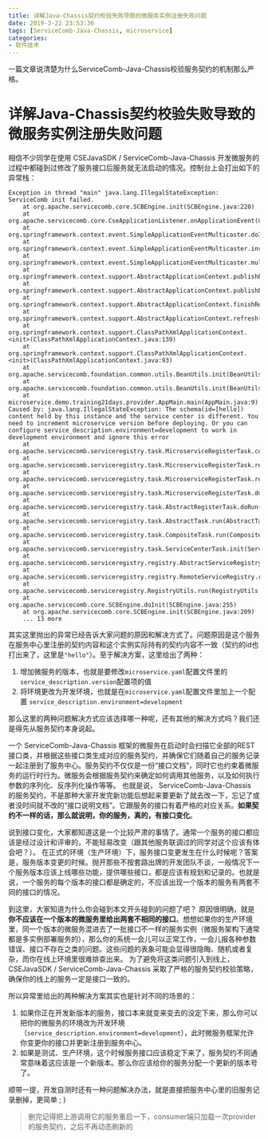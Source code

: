 ```yaml
---
title: 详解Java-Chassis契约校验失败导致的微服务实例注册失败问题
date: 2019-3-22 23:53:36
tags: [ServiceComb-Java-Chassis, microservice]
categories:
- 软件技术
---
```


一篇文章说清楚为什么ServiceComb-Java-Chassis校验服务契约的机制那么严格。
<!-- more -->
# 详解Java-Chassis契约校验失败导致的微服务实例注册失败问题

相信不少同学在使用 CSEJavaSDK / ServiceComb-Java-Chassis 开发微服务的过程中都碰到过修改了服务接口后服务就无法启动的情况。控制台上会打出如下的异常栈：
```
Exception in thread "main" java.lang.IllegalStateException: ServiceComb init failed.
	at org.apache.servicecomb.core.SCBEngine.init(SCBEngine.java:220)
	at org.apache.servicecomb.core.CseApplicationListener.onApplicationEvent(CseApplicationListener.java:81)
	at org.springframework.context.event.SimpleApplicationEventMulticaster.doInvokeListener(SimpleApplicationEventMulticaster.java:172)
	at org.springframework.context.event.SimpleApplicationEventMulticaster.invokeListener(SimpleApplicationEventMulticaster.java:165)
	at org.springframework.context.event.SimpleApplicationEventMulticaster.multicastEvent(SimpleApplicationEventMulticaster.java:139)
	at org.springframework.context.support.AbstractApplicationContext.publishEvent(AbstractApplicationContext.java:393)
	at org.springframework.context.support.AbstractApplicationContext.publishEvent(AbstractApplicationContext.java:347)
	at org.springframework.context.support.AbstractApplicationContext.finishRefresh(AbstractApplicationContext.java:883)
	at org.springframework.context.support.AbstractApplicationContext.refresh(AbstractApplicationContext.java:546)
	at org.springframework.context.support.ClassPathXmlApplicationContext.<init>(ClassPathXmlApplicationContext.java:139)
	at org.springframework.context.support.ClassPathXmlApplicationContext.<init>(ClassPathXmlApplicationContext.java:93)
	at org.apache.servicecomb.foundation.common.utils.BeanUtils.init(BeanUtils.java:49)
	at org.apache.servicecomb.foundation.common.utils.BeanUtils.init(BeanUtils.java:42)
	at microservice.demo.training21days.provider.AppMain.main(AppMain.java:9)
Caused by: java.lang.IllegalStateException: The schema(id=[hello]) content held by this instance and the service center is different. You need to increment microservice version before deploying. Or you can configure service_description.environment=development to work in development environment and ignore this error
	at org.apache.servicecomb.serviceregistry.task.MicroserviceRegisterTask.compareAndReRegisterSchema(MicroserviceRegisterTask.java:277)
	at org.apache.servicecomb.serviceregistry.task.MicroserviceRegisterTask.registerSchema(MicroserviceRegisterTask.java:206)
	at org.apache.servicecomb.serviceregistry.task.MicroserviceRegisterTask.registerSchemas(MicroserviceRegisterTask.java:170)
	at org.apache.servicecomb.serviceregistry.task.MicroserviceRegisterTask.doRegister(MicroserviceRegisterTask.java:122)
	at org.apache.servicecomb.serviceregistry.task.AbstractRegisterTask.doRun(AbstractRegisterTask.java:41)
	at org.apache.servicecomb.serviceregistry.task.AbstractTask.run(AbstractTask.java:53)
	at org.apache.servicecomb.serviceregistry.task.CompositeTask.run(CompositeTask.java:35)
	at org.apache.servicecomb.serviceregistry.task.ServiceCenterTask.init(ServiceCenterTask.java:82)
	at org.apache.servicecomb.serviceregistry.registry.AbstractServiceRegistry.run(AbstractServiceRegistry.java:178)
	at org.apache.servicecomb.serviceregistry.registry.RemoteServiceRegistry.run(RemoteServiceRegistry.java:86)
	at org.apache.servicecomb.serviceregistry.RegistryUtils.run(RegistryUtils.java:70)
	at org.apache.servicecomb.core.SCBEngine.doInit(SCBEngine.java:255)
	at org.apache.servicecomb.core.SCBEngine.init(SCBEngine.java:209)
	... 13 more
```

其实这里抛出的异常已经告诉大家问题的原因和解决方式了。问题原因是这个服务在服务中心里注册的契约内容和这个实例实际持有的契约内容不一致（契约的id也打出来了，这里是`"hello"`）。至于解决方案，这里给出了两种：
1. 增加微服务的版本，也就是要修改`microservice.yaml`配置文件里的`service_description.version`配置项的值
2. 将环境更改为开发环境，也就是在`microservice.yaml`配置文件里加上一个配置 `service_description.environment=development`

那么这里的两种问题解决方式应该选择哪一种呢，还有其他的解决方式吗？我们还是得先从服务契约本身说起。

一个 ServiceComb-Java-Chassis 框架的微服务在启动时会扫描它全部的REST接口类，并根据这些接口类生成对应的服务契约，并确保它们随着自己的服务记录一起注册到了服务中心。服务契约不仅仅是一份“接口文档”，同时它也约束着微服务的运行时行为。微服务会根据服务契约来确定如何调用其他服务，以及如何执行参数的序列化、反序列化操作等等。
也就是说， ServiceComb-Java-Chassis 的服务契约，不是那种大家开发完新功能后想起来要更新了就去改一下，忘记了或者没时间就不改的“接口说明文档”。它跟服务的接口有着严格的对应关系。**如果契约不一样的话，那么就说明，你的服务，真的，有接口变化**。

说到接口变化，大家都知道这是一个比较严肃的事情了。通常一个服务的接口都应该是经过设计和评审的，不能轻易改变（跟其他服务联调过的同学对这个应该有体会吧？）。
在正式的环境（生产环境）下，服务接口变更发生在什么时候呢？答案是，服务版本变更的时候。抛开那些不按套路出牌的开发团队不谈，一般情况下一个服务版本应该上线哪些功能，提供哪些接口，都是应该有规划和记录的。也就是说，一个服务的每个版本的接口都是确定的，不应该出现一个版本的服务有两套不同的接口的情况。

到这里，大家知道为什么你会碰到本文开头碰到的问题了吧？
原因很明确，就是**你不应该在一个版本的微服务里给出两套不相同的接口**。想想如果你的生产环境里，同一个版本的微服务混进去了一批接口不一样的服务实例（微服务架构下通常都是多实例部署服务的），那么你的系统一会儿可以正常工作，一会儿报各种参数错误、接口不存在之类的问题。这些问题的表象可能会显得很隐晦、随机或者复杂，而你在线上环境里很难排查出来。
为了避免将这类问题引入到线上， CSEJavaSDK / ServiceComb-Java-Chassis 采取了严格的服务契约校验策略，确保你的线上的服务一定是接口一致的。

所以异常里给出的两种解决方案其实也是针对不同的场景的：
1. 如果你正在开发新版本的服务，接口本来就变来变去的没定下来，那么你可以把你的微服务的环境改为开发环境（`service_description.environment=development`），此时微服务框架允许你变更你的接口并更新注册到服务中心。
2. 如果是测试、生产环境，这个时候服务接口应该稳定下来了，服务契约不同通常意味着这应该是一个新版本。那么你应该给你的服务分配一个更新的版本号了。

顺带一提，开发自测时还有一种问题解决办法，就是直接把服务中心里的旧服务记录删掉，更简单 ; )

> 删完记得把上游调用它的服务重启一下，consumer端只加载一次provider的服务契约，之后不再动态刷新的
